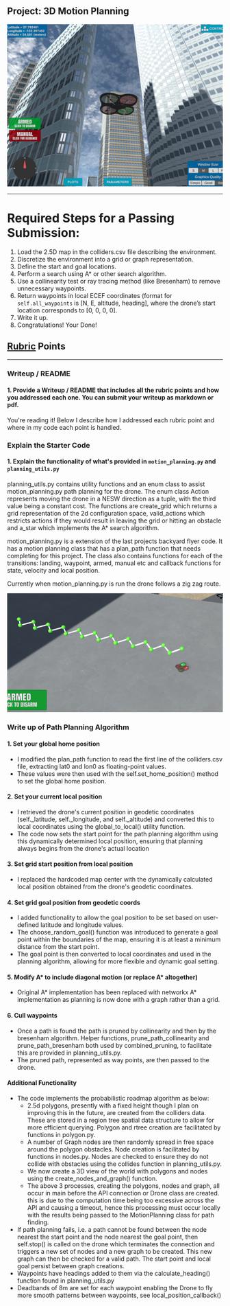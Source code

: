 ## Project: 3D Motion Planning
![Quad Image](./misc/enroute.png)

---


# Required Steps for a Passing Submission:
1. Load the 2.5D map in the colliders.csv file describing the environment.
2. Discretize the environment into a grid or graph representation.
3. Define the start and goal locations.
4. Perform a search using A* or other search algorithm.
5. Use a collinearity test or ray tracing method (like Bresenham) to remove unnecessary waypoints.
6. Return waypoints in local ECEF coordinates (format for `self.all_waypoints` is [N, E, altitude, heading], where the drone’s start location corresponds to [0, 0, 0, 0].
7. Write it up.
8. Congratulations!  Your Done!

## [Rubric](https://review.udacity.com/#!/rubrics/1534/view) Points

---
### Writeup / README

#### 1. Provide a Writeup / README that includes all the rubric points and how you addressed each one.  You can submit your writeup as markdown or pdf.  

You're reading it! Below I describe how I addressed each rubric point and where in my code each point is handled.

### Explain the Starter Code

#### 1. Explain the functionality of what's provided in `motion_planning.py` and `planning_utils.py`
planning_utils.py contains utility functions and an enum class to assist motion_planning.py path planning for the drone. 
The enum class Action represents moving the drone in a NESW direction as a tuple, with the third value being a constant
cost. The functions are create_grid which returns a grid representation of the 2d configuration space, valid_actions 
which restricts actions if they would result in leaving the grid or hitting an obstacle and a_star which implements
the A* search algorithm.

motion_planning.py is a extension of the last projects backyard flyer code. It has a motion planning class that has a 
plan_path function that needs completing for this project. The class also contains functions for each of the transitions:
landing, waypoint, armed, manual etc and callback functions for state, velocity and local position.

Currently when motion_planning.py is run the drone follows a zig zag route.

![img.png](img.png)


### Write up of Path Planning Algorithm

#### 1. Set your global home position
- I modified the plan_path function to read the first line of the colliders.csv file, extracting lat0 and lon0 as floating-point values.
- These values were then used with the self.set_home_position() method to set the global home position.

#### 2. Set your current local position
- I retrieved the drone's current position in geodetic coordinates (self._latitude, self._longitude, and self._altitude) and converted this to local coordinates using the global_to_local() utility function.
- The code now sets the start point for the path planning algorithm using this dynamically determined local position, ensuring that planning always begins from the drone's actual location

#### 3. Set grid start position from local position
- I replaced the hardcoded map center with the dynamically calculated local position obtained from the drone's geodetic coordinates.

#### 4. Set grid goal position from geodetic coords
- I added functionality to allow the goal position to be set based on user-defined latitude and longitude values.
- The choose_random_goal() function was introduced to generate a goal point within the boundaries of the map, ensuring it is at least a minimum distance from the start point.
- The goal point is then converted to local coordinates and used in the planning algorithm, allowing for more flexible and dynamic goal setting.

#### 5. Modify A* to include diagonal motion (or replace A* altogether)
- Original A* implementation has been replaced with networkx A* implementation as planning is now done with a graph rather than a grid.

#### 6. Cull waypoints 
- Once a path is found the path is pruned by collinearity and then by the bresenham algorithm.
Helper functions, prune_path_collinearity and prune_path_bresenham both used by combined_pruning, to facilitate this are provided in planning_utils.py.
- The pruned path, represented as way points, are then passed to the drone.

#### Additional Functionality
- The code implements the probabilistic roadmap algorithm as below:
  - 2.5d polygons, presently with a fixed height though I plan on improving this in the future, are created from the colliders data.
These are stored in a region tree spatial data structure to allow for more efficient querying. Polygon and rtree creation are facilitated by functions in polygon.py.
  - A number of Graph nodes are then randomly spread in free space around the polygon obstacles. Node creation is facilitated by functions in nodes.py. Nodes are checked to ensure they do not collide with obstacles using the collides function in planning_utils.py. 
  - We now create a 3D view of the world with polygons and nodes using the create_nodes_and_graph() function.
  - The above 3 processes, creating the polygons, nodes and graph, all occur in main before the API connection or Drone class are created.
this is due to the computation time being too excessive across the API and causing a timeout, hence this processing must occur locally with the results being passed to the MotionPlanning class for path finding.
- If path planning fails, i.e. a path cannot be found between the node nearest the start point and the node nearest the goal point, then self.stop() is called on the drone
which terminates the connection and triggers a new set of nodes and a new graph to be created. This new graph can then be checked for a valid path. The start point and local goal persist between graph creations.
- Waypoints have headings added to them via the calculate_heading() function found in planning_utils.py
- Deadbands of 8m are set for each waypoint enabling the Drone to fly more smooth patterns between waypoints, see local_position_callback()



